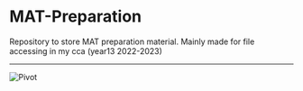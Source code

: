 # MAT-Preparation
Repository to store MAT preparation material. Mainly made for file accessing in my cca (year13 2022-2023)
___
![Pivot](https://gifer.com/en/1XJe)

